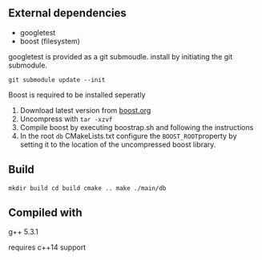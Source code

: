 External dependencies
-----------------
* googletest
* boost (filesystem)

googletest is provided as a git submoudle.
install by initiating the git submodule.

`git submodule update --init`

Boost is required to be installed seperatly

1. Download latest version from [boost.org](Http://www.boost.org/)
2. Uncompress with `tar -xzvf`
3. Compile boost by executing boostrap.sh and following the instructions
4. In the root `db` CMakeLists.txt configure the `BOOST_ROOT`property by setting it to the location of the uncompressed boost library.

Build
----- 
`mkdir build
cd build
cmake ..
make
./main/db`

Compiled with
------------
g++ 5.3.1

requires c++14 support
